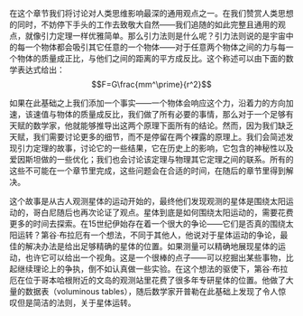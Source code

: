 在这个章节我们将讨论对人类思维影响最深的通用观点之一。在我们赞赏人类思想的同时，不妨停下手头的工作去致敬大自然——我们追随的如此完整且通用的观点，就像引力定理一样优雅简单。那么引力法则是什么呢？引力法则说的是宇宙中的每一个物体都会吸引其它任意的一个物体——对于任意两个物体之间的力与每一个物体的质量成正比，与他们之间的距离的平方成反比。这个称述可以由下面的数学表达式给出：
$$F=G\frac{mm^\prime}{r^2}$$

如果在此基础之上我们添加一个事实——一个物体会响应这个力，沿着力的方向加速，该速值与物体的质量成反比，我们做了所有必要的事情，那么对于一个足够有天赋的数学家，他就能够推导出这两个原理下面所有的结论。然而，因为我们缺乏天赋，我们需要讨论更多的细节，而不是停留在两个裸露的原理上。我们会简述发现引力定理的故事，讨论它的一些结果，它在历史上的影响，它包含的神秘性以及爱因斯坦做的一些优化；我们也会讨论该定理与物理其它定理之间的联系。所有的这些不可能在一个章节里完成，这些问题会在合适的时间，在随后的章节里得到解决。

这个故事是从古人观测星体的运动开始的，最终他们发现观测的星体是围绕太阳运动的，哥白尼随后也再次论证了观点。星体到底是如何围绕太阳运动的，需要花费更多的时间去探索。在15世纪伊始存在着一个很大的争论——它们是否真的围绕太阳运转？第谷·布拉厄有一个想法，不同于其他人，他说对于星体运动的争论，最佳的解决办法是给出足够精确的星体的位置。如果测量可以精确地展现星体的运动，也许它可以给出一个视角。这是一个很棒的点子——可以挖掘出某些事物，比起继续理论上的争执，倒不如认真做一些实验。在这个想法的驱使下，第谷·布拉厄在位于哥本哈根附近的文岛的观测站里花费了很多年专研星体的位置。他做了大量的数据表（voluminous tables），随后数学家开普勒在此基础上发现了令人惊叹但是简洁的法则，关于星体运转。
